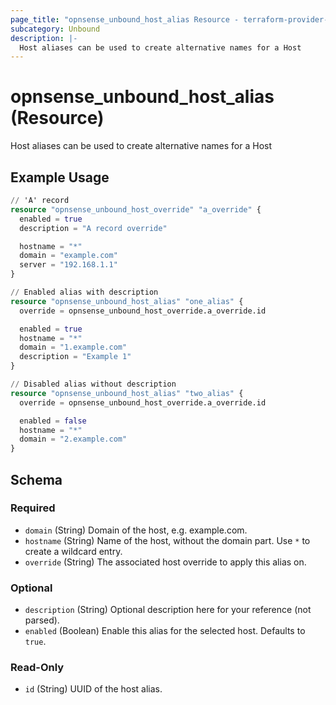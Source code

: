 ```yaml
---
page_title: "opnsense_unbound_host_alias Resource - terraform-provider-opnsense"
subcategory: Unbound
description: |-
  Host aliases can be used to create alternative names for a Host
---
```


# opnsense_unbound_host_alias (Resource)

Host aliases can be used to create alternative names for a Host

## Example Usage

```terraform
// 'A' record
resource "opnsense_unbound_host_override" "a_override" {
  enabled = true
  description = "A record override"

  hostname = "*"
  domain = "example.com"
  server = "192.168.1.1"
}

// Enabled alias with description
resource "opnsense_unbound_host_alias" "one_alias" {
  override = opnsense_unbound_host_override.a_override.id

  enabled = true
  hostname = "*"
  domain = "1.example.com"
  description = "Example 1"
}

// Disabled alias without description
resource "opnsense_unbound_host_alias" "two_alias" {
  override = opnsense_unbound_host_override.a_override.id

  enabled = false
  hostname = "*"
  domain = "2.example.com"
}
```

<!-- schema generated by tfplugindocs -->
## Schema

### Required

- `domain` (String) Domain of the host, e.g. example.com.
- `hostname` (String) Name of the host, without the domain part. Use `*` to create a wildcard entry.
- `override` (String) The associated host override to apply this alias on.

### Optional

- `description` (String) Optional description here for your reference (not parsed).
- `enabled` (Boolean) Enable this alias for the selected host. Defaults to `true`.

### Read-Only

- `id` (String) UUID of the host alias.

